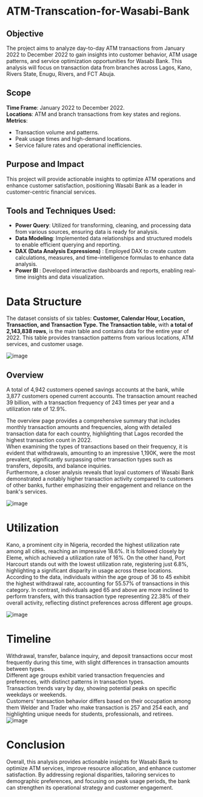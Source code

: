 # ATM-Transcation-for-Wasabi-Bank
## Objective
The project aims to analyze day-to-day ATM transactions from January 2022 to December 2022 to gain insights into customer behavior, ATM usage patterns, and service optimization opportunities for Wasabi Bank. This analysis will focus on transaction data from branches across Lagos, Kano, Rivers State, Enugu, Rivers, and FCT Abuja.
## Scope
**Time Frame**: January 2022 to December 2022. <br>
**Locations**: ATM and branch transactions from key states and regions. <br>
**Metrics**:<br>
* Transaction volume and patterns. <br>
* Peak usage times and high-demand locations.<br>
* Service failure rates and operational inefficiencies.<br>

## Purpose and Impact
This project will provide actionable insights to optimize ATM operations and enhance customer satisfaction, positioning Wasabi Bank as a leader in customer-centric financial services.

## Tools and Techniques Used:
* **Power Query**: Utilized for transforming, cleaning, and processing data from various sources, ensuring data is ready for analysis.
* **Data Modeling**: Implemented data relationships and structured models to enable efficient querying and reporting.
* **DAX (Data Analysis Expressions)** : Employed DAX to create custom calculations, measures, and time-intelligence formulas to enhance data analysis.
* **Power BI** : Developed interactive dashboards and reports, enabling real-time insights and data visualization.

# Data Structure
The dataset consists of six tables: **Customer, Calendar Hour, Location, Transaction, and Transaction Type. The Transaction table,** with **a total of 2,143,838 rows**, is the main table and contains data for the entire year of 2022. This table provides transaction patterns from various locations, ATM services, and customer usage.

![image](https://github.com/user-attachments/assets/0ad1f4f8-c027-4c46-89e8-68d2064e346c)

## Overview
A total of 4,942 customers opened savings accounts at the bank, while 3,877 customers opened current accounts. The transaction amount reached 39 billion, with a transaction frequency of 243 times per year and a utilization rate of 12.9%. <br>

The overview page provides a comprehensive summary that includes monthly transaction amounts and frequencies, along with detailed transaction data for each country, highlighting that Lagos recorded the highest transaction count in 2022. <br>
When examining the types of transactions based on their frequency, it is evident that withdrawals, amounting to an impressive 1,190K, were the most prevalent, significantly surpassing other transaction types such as transfers, deposits, and balance inquiries.<br>
Furthermore, a closer analysis reveals that loyal customers of Wasabi Bank demonstrated a notably higher transaction activity compared to customers of other banks, further emphasizing their engagement and reliance on the bank's services. <br>

![image](https://github.com/user-attachments/assets/b98290e1-8ef0-4755-b9dc-4e531fefb280)

# Utilization 

Kano, a prominent city in Nigeria, recorded the highest utilization rate among all cities, reaching an impressive 18.6%. It is followed closely by Eleme, which achieved a utilization rate of 16%. On the other hand, Port Harcourt stands out with the lowest utilization rate, registering just 6.8%, highlighting a significant disparity in usage across these locations.<br>
According to the data, individuals within the age group of 36 to 45 exhibit the highest withdrawal rate, accounting for 55.57% of transactions in this category. In contrast, individuals aged 65 and above are more inclined to perform transfers, with this transaction type representing 22.38% of their overall activity, reflecting distinct preferences across different age groups.<br>

![image](https://github.com/user-attachments/assets/3dd90363-48d9-41dc-bc1d-8ac39bc578c3)

# Timeline


Withdrawal, transfer, balance inquiry, and deposit transactions occur most frequently during this time, with slight differences in transaction amounts between types.<br>
Different age groups exhibit varied transaction frequencies and preferences, with distinct patterns in transaction types.<br>
Transaction trends vary by day, showing potential peaks on specific weekdays or weekends.<br>
Customers’ transaction behavior differs based on their occupation among them Welder and Trader who make transaction is 257 and 254 each, and highlighting unique needs for students, professionals, and retirees.<br>
![image](https://github.com/user-attachments/assets/5cef954e-b614-4ac6-9f87-861c038cc726)
# Conclusion
Overall, this analysis provides actionable insights for Wasabi Bank to optimize ATM services, improve resource allocation, and enhance customer satisfaction. By addressing regional disparities, tailoring services to demographic preferences, and focusing on peak usage periods, the bank can strengthen its operational strategy and customer engagement.
